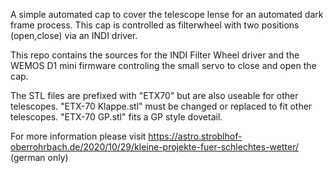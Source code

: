 A simple automated cap to cover the telescope lense for an automated dark frame process. 
This cap is controlled as filterwheel with two positions (open,close) via an INDI driver.

This repo contains the sources for the INDI Filter Wheel driver and the WEMOS D1 mini firmware 
controling the small servo to close and open the cap.

The STL files are prefixed with "ETX70" but are also useable for other telescopes. 
"ETX-70 Klappe.stl" must be changed or replaced to fit other telescopes. "ETX-70 GP.stl" fits a GP
style dovetail.

For more information please visit https://astro.stroblhof-oberrohrbach.de/2020/10/29/kleine-projekte-fuer-schlechtes-wetter/ 
(german only)
